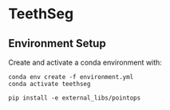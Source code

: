 # TeethSeg

## Environment Setup

Create and activate a conda environment with:

```{bash}
conda env create -f environment.yml
conda activate teethseg
```

```{bash}
pip install -e external_libs/pointops
```

